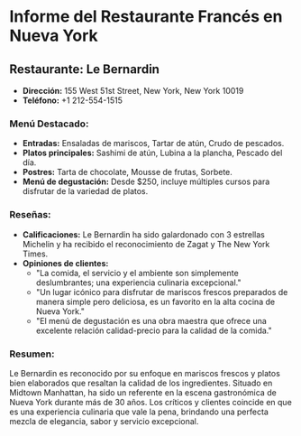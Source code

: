 # Informe del Restaurante Francés en Nueva York

## Restaurante: Le Bernardin

- **Dirección:** 155 West 51st Street, New York, New York 10019
- **Teléfono:** +1 212-554-1515

### Menú Destacado:
- **Entradas:** Ensaladas de mariscos, Tartar de atún, Crudo de pescados.
- **Platos principales:** Sashimi de atún, Lubina a la plancha, Pescado del día.
- **Postres:** Tarta de chocolate, Mousse de frutas, Sorbete.
- **Menú de degustación:** Desde $250, incluye múltiples cursos para disfrutar de la variedad de platos.  

### Reseñas:
- **Calificaciones:** Le Bernardin ha sido galardonado con 3 estrellas Michelin y ha recibido el reconocimiento de Zagat y The New York Times. 
- **Opiniones de clientes:**  
  - "La comida, el servicio y el ambiente son simplemente deslumbrantes; una experiencia culinaria excepcional."
  - "Un lugar icónico para disfrutar de mariscos frescos preparados de manera simple pero deliciosa, es un favorito en la alta cocina de Nueva York."
  - "El menú de degustación es una obra maestra que ofrece una excelente relación calidad-precio para la calidad de la comida."

### Resumen:
Le Bernardin es reconocido por su enfoque en mariscos frescos y platos bien elaborados que resaltan la calidad de los ingredientes. Situado en Midtown Manhattan, ha sido un referente en la escena gastronómica de Nueva York durante más de 30 años. Los críticos y clientes coincide en que es una experiencia culinaria que vale la pena, brindando una perfecta mezcla de elegancia, sabor y servicio excepcional.